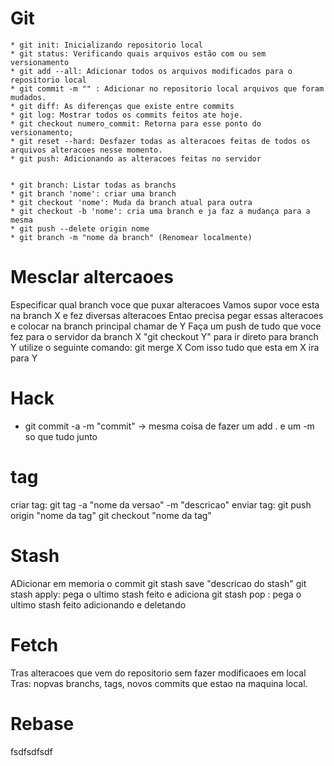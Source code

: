 # Git
    * git init: Inicializando repositorio local
    * git status: Verificando quais arquivos estão com ou sem versionamento
    * git add --all: Adicionar todos os arquivos modificados para o repositorio local
    * git commit -m "" : Adicionar no repositorio local arquivos que foram mudados.
    * git diff: As diferenças que existe entre commits
    * git log: Mostrar todos os commits feitos ate hoje.
    * git checkout numero_commit: Retorna para esse ponto do versionamento;
    * git reset --hard: Desfazer todas as alteracoes feitas de todos os arquivos alteracoes nesse momento. 
    * git push: Adicionando as alteracoes feitas no servidor


    * git branch: Listar todas as branchs
    * git branch 'nome': criar uma branch
    * git checkout 'nome': Muda da branch atual para outra 
    * git checkout -b 'nome': cria uma branch e ja faz a mudança para a mesma
    * git push --delete origin nome
    * git branch -m "nome da branch" (Renomear localmente)

# Mesclar altercaoes
   Especificar qual branch voce que puxar alteracoes 
   Vamos supor voce esta na branch X e fez diversas alteracoes
   Entao precisa pegar essas alteracoes e colocar na branch principal chamar de Y
   Faça um push de tudo que voce fez para o servidor da branch X
   "git checkout Y" para ir direto para branch Y
   utilize o seguinte comando: git merge X
   Com isso tudo que esta em X ira para Y


# Hack
   * git commit -a -m "commit" -> mesma coisa de fazer um add . e um -m so que tudo junto

# tag

criar tag: git tag -a "nome da versao" -m "descricao"
enviar tag: git push origin "nome da tag"
git checkout "nome da tag"

# Stash 

   ADicionar em memoria o commit 
   git stash save "descricao do stash"
   git stash apply: pega o ultimo stash feito e adiciona 
   git stash pop : pega o  ultimo stash feito adicionando e deletando

# Fetch
   Tras alteracoes que vem do repositorio sem fazer modificaoes em local
   Tras: nopvas branchs, tags, novos commits que estao na maquina local.

# Rebase
   fsdfsdfsdf